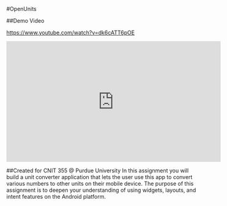 #OpenUnits

##Demo Video

<https://www.youtube.com/watch?v=dk6cATT6pOE>
<iframe width="560" height="315" src="https://www.youtube.com/embed/dk6cATT6pOE" frameborder="0" allowfullscreen></iframe>

##Created for CNIT 355 @ Purdue University
In this assignment you will build a unit converter application that lets the user use this app to convert various numbers to other units on their mobile device. The purpose of this assignment is to deepen your understanding of using widgets, layouts, and intent features on the Android platform.

